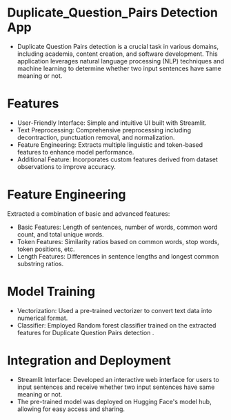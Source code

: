 # Duplicate_Question_Pairs Detection App
- Duplicate Question Pairs detection is a crucial task in various domains, including academia, content creation, and software development. This application leverages natural language processing (NLP) techniques and machine learning to determine whether two input sentences have same meaning or not. 

# Features
- User-Friendly Interface: Simple and intuitive UI built with Streamlit.
- Text Preprocessing: Comprehensive preprocessing including decontraction, punctuation removal, and normalization.
- Feature Engineering: Extracts multiple linguistic and token-based features to enhance model performance.
- Additional Feature: Incorporates custom features derived from dataset observations to improve accuracy.


# Feature Engineering
Extracted a combination of basic and advanced features:

- Basic Features: Length of sentences, number of words, common word count, and total unique words.
- Token Features: Similarity ratios based on common words, stop words, token positions, etc.
- Length Features: Differences in sentence lengths and longest common substring ratios.

# Model Training
- Vectorization: Used a pre-trained vectorizer to convert text data into numerical format.
- Classifier: Employed Random forest classifier trained on the extracted features for Duplicate Question Pairs detection .

# Integration and Deployment
- Streamlit Interface: Developed an interactive web interface for users to input sentences and receive whether two input sentences have same meaning or not.
- The pre-trained model was deployed on Hugging Face's model hub, allowing for easy access and sharing.
